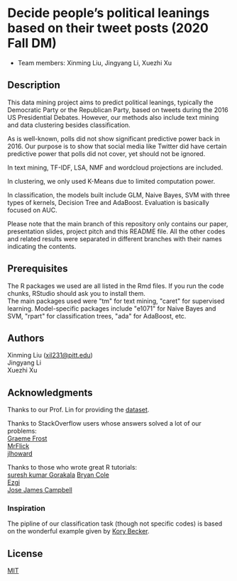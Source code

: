# Decide people’s political leanings based on their tweet posts (2020 Fall DM)

* Team members: Xinming Liu, Jingyang Li, Xuezhi Xu



## Description
This data mining project aims to predict political leanings, typically the Democratic Party or the Republican Party, based on tweets during the 2016 US Presidential Debates. However, our methods also include text mining and data clustering besides classification.  

As is well-known, polls did not show significant predictive power back in 2016. Our purpose is to show that social media like Twitter did have certain predictive power that polls did not cover, yet should not be ignored.  

In text mining, TF-IDF, LSA, NMF and wordcloud projections are included.  

In clustering, we only used K-Means due to limited computation power.  

In classification, the models built include GLM, Naive Bayes, SVM with three types of kernels, Decision Tree and AdaBoost. Evaluation is basically focused on AUC.  

Please note that the main branch of this repository only contains our paper, presentation slides, project pitch and this README file. All the other codes and related results were separated in different branches with their names indicating the contents.

## Prerequisites
The R packages we used are all listed in the Rmd files. If you run the code chunks, RStudio should ask you to install them.  
The main packages used were "tm" for text mining, "caret" for supervised learning. Model-specific packages include "e1071" for Naive Bayes and SVM, "rpart" for classification trees, "ada" for AdaBoost, etc.

## Authors
Xinming Liu (xil231@pitt.edu)  
Jingyang Li  
Xuezhi Xu

## Acknowledgments
Thanks to our Prof. Lin for providing the [dataset](http://www.yurulin.com/class/spring2017_datamining/data/twitter_debate2016/).    

Thanks to StackOverflow users whose answers solved a lot of our problems:  
[Graeme Frost](https://stackoverflow.com/questions/51295402/r-on-macos-error-vector-memory-exhausted-limit-reached)  
[MrFlick](https://stackoverflow.com/questions/25171194/r-knn-categorization-with-documenttermmatrixes)  
[jlhoward](https://stackoverflow.com/questions/23580095/how-to-plot-clusters-with-a-matrix)  

Thanks to those who wrote great R tutorials:  
[suresh kumar Gorakala](https://www.r-bloggers.com/2013/07/document-classification-using-r/)
[Bryan Cole](https://rpubs.com/bmcole/reuters-text-categorization)  
[Ezgi](https://rpubs.com/ezgi/classification)  
[Jose James Campbell](https://rpubs.com/uky994/593668)  

### Inspiration
The pipline of our classification task (though not specific codes) is based on the wonderful example given by [Kory Becker](https://gist.github.com/primaryobjects/094d24084d1045c011b7).

## License
[MIT](https://choosealicense.com/licenses/mit/)

